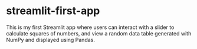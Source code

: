 # streamlit-first-app
This is my first Streamlit app where users can interact with a slider to calculate squares of numbers, and view a random data table generated with NumPy and displayed using Pandas.
